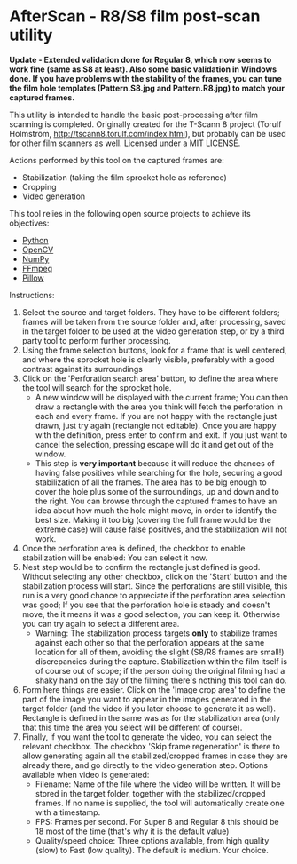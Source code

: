 # AfterScan - R8/S8 film post-scan utility 

__Update - Extended validation done for Regular 8, which now seems to work fine (same as S8 at least). Also some basic validation in Windows done. If you have problems with the stability of the frames, you can tune the film hole templates (Pattern.S8.jpg and Pattern.R8.jpg) to match your captured frames.__

This utility is intended to handle the basic post-processing after film scanning is completed.
Originally created for the T-Scann 8 project (Torulf Holmström, http://tscann8.torulf.com/index.html), but probably can be used for other film scanners as well.
Licensed under a MIT LICENSE.

Actions performed by this tool on the captured frames are:
- Stabilization (taking the film sprocket hole as reference)
- Cropping
- Video generation

This tool relies in the following open source projects to achieve its objectives:
* [Python](https://www.python.org/)
* [OpenCV](https://opencv.org/)
* [NumPy](https://numpy.org/)
* [FFmpeg](https://ffmpeg.org/)
* [Pillow](https://python-pillow.org/)


Instructions:
1) Select the source and target folders. They have to be different folders; frames will be taken from the source folder and, after processing, saved in the target folder to be used at the video generation step, or by a third party tool to perform further processing.
2) Using the frame selection buttons, look for a frame that is well centered, and where the sprocket hole is clearly visible, preferably with a good contrast against its surroundings
3) Click on the 'Perforation search area' button, to define the area where the tool will search for the sprocket hole.
   - A new window will be displayed with the current frame; You can then draw a rectangle with the area you think will fetch the perforation in each and every frame. If you are not happy with the rectangle just drawn, just try again (rectangle not editable). Once you are happy with the definition, press enter to confirm and exit. If you just want to cancel the selection, pressing escape will do it and get out of the window.  
   - This step is __very important__ because it will reduce the chances of having false positives while searching for the hole, securing a good stabilization of all the frames. The area has to be big enough to cover the hole plus some of the surroundings, up and down and to the right. You can browse through the captured frames to have an idea about how much the hole might move, in order to identify the best size. Making it too big (covering the full frame would be the extreme case) will cause false positives, and the stabilization will not work.
4) Once the perforation area is defined, the checkbox to enable stabilization will be enabled: You can select it now.  
5) Nest step would be to confirm the rectangle just defined is good. Without selecting any other checkbox, click on the 'Start' button and the stabilization process will start. Since the perforations are still visible, this run is a very good chance to appreciate if the perforation area selection was good; If you see that the perforation hole is steady and doesn't move, the it means it was a good selection, you can keep it. Otherwise you can try again to select a different area.
   - Warning: The stabilization process targets __only__ to stabilize frames against each other so that the perforation appears at the same location for all of them, avoiding the slight (S8/R8 frames are small!) discrepancies during the capture. Stabilization within the film itself is of course out of scope; if the person doing the original filming had a shaky hand on the day of the filming there's nothing this tool can do.
6) Form here things are easier. Click on the 'Image crop area' to define the part of the image you want to appear in the images generated in the target folder (and the video if you later choose to generate it as well). Rectangle is defined in the same was as for the stabilization area (only that this time the area you select will be different of course).
7) Finally, if you want the tool to generate the video, you can select the relevant checkbox. The checkbox 'Skip frame regeneration' is there to allow generating again all the stabilized/cropped frames in case they are already there, and go directly to the video generation step. Options available when video is generated:
   - Filename: Name of the file where the video will be written. It will be stored in the target folder, together with the stabilized/cropped frames. If no name is supplied, the tool will automatically create one with a timestamp.
   - FPS: Frames per second. For Super 8 and Regular 8 this should be 18 most of the time (that's why it is the default value)
   - Quality/speed choice: Three options available, from high quality (slow) to Fast (low quality). The default is medium. Your choice.



